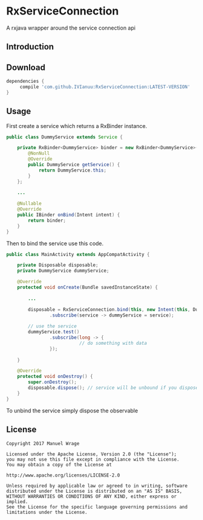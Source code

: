 # RxServiceConnection
A rxjava wrapper around the service connection api

## Introduction


## Download
```groovy
dependencies {
	 compile 'com.github.IVIanuu:RxServiceConnection:LATEST-VERSION'
}
```

## Usage

First create a service which returns a RxBinder<Service> instance.

```java
public class DummyService extends Service {

    private RxBinder<DummyService> binder = new RxBinder<DummyService>() {
        @NonNull
        @Override
        public DummyService getService() {
            return DummyService.this;
        }
    };
    
    ...

    @Nullable
    @Override
    public IBinder onBind(Intent intent) {
        return binder;
    }
}

```

Then to bind the service use this code.

```java
public class MainActivity extends AppCompatActivity {

    private Disposable disposable;
    private DummyService dummyService;

    @Override
    protected void onCreate(Bundle savedInstanceState) {
    
        ...

        disposable = RxServiceConnection.bind(this, new Intent(this, DummyService.class)) // bind the service
                .subscribe(service -> dummyService = service);
                
        // use the service
        dummyService.test()
                .subscribe(long -> {
                           // do something with data
                });
        
    }

    @Override
    protected void onDestroy() {
        super.onDestroy();
        disposable.dispose(); // service will be unbound if you dispose the observable
    }
}
```
To unbind the service simply dispose the observable

## License

```
Copyright 2017 Manuel Wrage

Licensed under the Apache License, Version 2.0 (the "License");
you may not use this file except in compliance with the License.
You may obtain a copy of the License at
 
http://www.apache.org/licenses/LICENSE-2.0

Unless required by applicable law or agreed to in writing, software
distributed under the License is distributed on an "AS IS" BASIS,
WITHOUT WARRANTIES OR CONDITIONS OF ANY KIND, either express or implied.
See the License for the specific language governing permissions and
limitations under the License.
```
